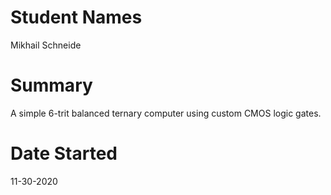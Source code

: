 # Student Names 
Mikhail Schneide

# Summary
A simple 6-trit balanced ternary computer using custom CMOS logic gates.

# Date Started
11-30-2020
